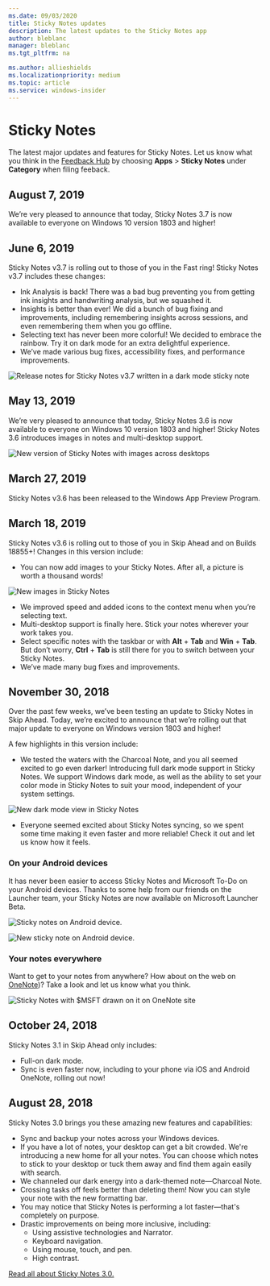 ```yaml
---
ms.date: 09/03/2020
title: Sticky Notes updates
description: The latest updates to the Sticky Notes app
author: bleblanc
manager: bleblanc
ms.tgt_pltfrm: na

ms.author: allieshields
ms.localizationpriority: medium
ms.topic: article
ms.service: windows-insider
---
```


# Sticky Notes 

The latest major updates and features for Sticky Notes. Let us know what you think in the [Feedback Hub](https://aka.ms/WIPFeedbackHub) by choosing **Apps** > **Sticky Notes** under **Category** when filing feeback.

## August 7, 2019

We’re very pleased to announce that today, Sticky Notes 3.7 is now available to everyone on Windows 10 version 1803 and higher!

## June 6, 2019

Sticky Notes v3.7 is rolling out to those of you in the Fast ring! Sticky Notes v3.7 includes these changes:

* Ink Analysis is back! There was a bad bug preventing you from getting ink insights and handwriting analysis, but we squashed it.
* Insights is better than ever! We did a bunch of bug fixing and improvements, including remembering insights across sessions, and even remembering them when you go offline.
* Selecting text has never been more colorful! We decided to embrace the rainbow. Try it on dark mode for an extra delightful experience.
* We’ve made various bug fixes, accessibility fixes, and performance improvements.

![Release notes for Sticky Notes v3.7 written in a dark mode sticky note](images/stickynotes-3.7.png)

## May 13, 2019

We’re very pleased to announce that today, Sticky Notes 3.6 is now available to everyone on Windows 10 version 1803 and higher! Sticky Notes 3.6 introduces images in notes and multi-desktop support.

![New version of Sticky Notes with images across desktops](images/stickynotes-3-6-1.png)

## March 27, 2019

Sticky Notes v3.6 has been released to the Windows App Preview Program.

## March 18, 2019

Sticky Notes v3.6 is rolling out to those of you in Skip Ahead and on Builds 18855+! Changes in this version include:

* You can now add images to your Sticky Notes. After all, a picture is worth a thousand words!

![New images in Sticky Notes](images/stickynotes-images.png)

* We improved speed and added icons to the context menu when you’re selecting text.
* Multi-desktop support is finally here. Stick your notes wherever your work takes you.
* Select specific notes with the taskbar or with **Alt** + **Tab** and **Win** + **Tab**. But don’t worry, **Ctrl** + **Tab** is still there for you to switch between your Sticky Notes.
* We’ve made many bug fixes and improvements.

## November 30, 2018

Over the past few weeks, we’ve been testing an update to Sticky Notes in Skip Ahead. Today, we’re excited to announce that we’re rolling out that major update to everyone on Windows version 1803 and higher!

A few highlights in this version include:

* We tested the waters with the Charcoal Note, and you all seemed excited to go even darker! Introducing full dark mode support in Sticky Notes. We support Windows dark mode, as well as the ability to set your color mode in Sticky Notes to suit your mood, independent of your system settings.

![New dark mode view in Sticky Notes](images/18272-apps3.png)

* Everyone seemed excited about Sticky Notes syncing, so we spent some time making it even faster and more reliable! Check it out and let us know how it feels.

### On your Android devices

It has never been easier to access Sticky Notes and Microsoft To-Do on your Android devices. Thanks to some help from our friends on the Launcher team, your Sticky Notes are now available on Microsoft Launcher Beta.

![Sticky notes on Android device.](images/stickynotes-launcher-2.png)

![New sticky note on Android device.](images/stickynotes-launcher-1.png)

### Your notes everywhere

Want to get to your notes from anywhere? How about on the web on [OneNote](https://www.onenote.com/stickynotes))? Take a look and let us know what you think.

![Sticky Notes with $MSFT drawn on it on OneNote site](images/18272-apps5.jpg)

## October 24, 2018

Sticky Notes 3.1 in Skip Ahead only includes:

* Full-on dark mode.
* Sync is even faster now, including to your phone via iOS and Android OneNote, rolling out now!


## August 28, 2018

Sticky Notes 3.0 brings you these amazing new features and capabilities:

* Sync and backup your notes across your Windows devices.
* If you have a lot of notes, your desktop can get a bit crowded. We're introducing a new home for all your notes. You can choose which notes to stick to your desktop or tuck them away and find them again easily with search.
* We channeled our dark energy into a dark-themed note—Charcoal Note.
* Crossing tasks off feels better than deleting them! Now you can style your note with the new formatting bar.
* You may notice that Sticky Notes is performing a lot faster—that's completely on purpose.
* Drastic improvements on being more inclusive, including: 
    * Using assistive technologies and Narrator.
    * Keyboard navigation.
    * Using mouse, touch, and pen.
    * High contrast.

[Read all about Sticky Notes 3.0.](https://insider.windows.com/articles/sticky-notes-3-0-now-available-to-insiders-who-opted-into-skip-ahead/)

